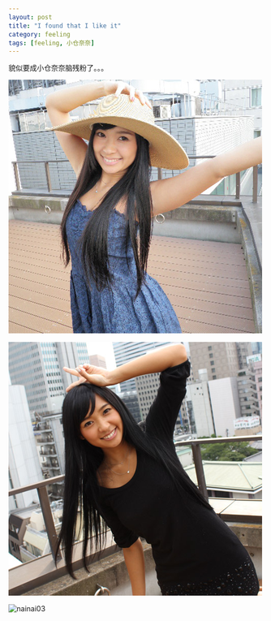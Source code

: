 ```yaml
---
layout: post
title: "I found that I like it"
category: feeling
tags: [feeling, 小仓奈奈]
---
```


貌似要成小仓奈奈脑残粉了。。。

![nainai01](/images/nainai01.jpg)

![nainai02](/images/nainai02.jpg)

![nainai03](http://img2.cache.netease.com/photo/0031/2013-04-21/900x600_8SVPRECR4VDG0031.jpg)